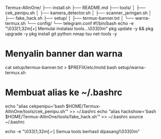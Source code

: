 Termux-AllinOne/
├── install.sh
├── README.md
├── tools/
│   ├── cek_penipu.sh
│   ├── kamera_detector.sh
│   ├── scanner_jaringan.sh
│   ├── fake_hack.sh
├── setup/
│   ├── termux-banner.txt
│   └── warna-termux.sh
└── config/
    └── telegram.conf
    #!/bin/bash
echo -e "\033[1;32m[+] Memulai instalasi tools...\033[0m"
pkg update -y && pkg upgrade -y
pkg install git python nmap tsu net-tools -y

# Menyalin banner dan warna
cat setup/termux-banner.txt > $PREFIX/etc/motd
bash setup/warna-termux.sh

# Membuat alias ke ~/.bashrc
echo "alias cekpenipu='bash $HOME/Termux-AllinOne/tools/cek_penipu.sh'" >> ~/.bashrc
echo "alias hackshow='bash $HOME/Termux-AllinOne/tools/fake_hack.sh'" >> ~/.bashrc
source ~/.bashrc

echo -e "\033[1;32m[✓] Semua tools berhasil dipasang!\033[0m"
